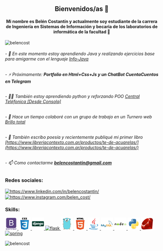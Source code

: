 <h2 align="center">Bienvenidos/as 👋 </h2>
<h4 align="center">Mi nombre es Belén Costantín y actualmente soy estudiante de la carrera de Ingeniería en Sistemas de Información y becaria de los laboratorios de informática de la facultad 🚀</h4>

<p align="left"> <img src="https://komarev.com/ghpvc/?username=belencost&label=Profile%20views&color=0e75b6&style=flat" alt="belencost" /> </p>

###### - 🌱 En este momento estoy aprendiendo Java y realizando ejercicios base para amigarme con el lenguaje [Info-Java](https://github.com/belencost/Info-Java)

###### - ⚡ Próximamente: **Portfolio en Html+Css+Js y un ChatBot CuentaCuentos en Telegram**

###### - 👨‍💻 También estoy aprendiendo python y reforzando POO [Central Teléfonica [Desde Consola]](https://github.com/belencost/CentralTelefonica)

###### - 🤝 Hace un tiempo colaboré con un grupo de trabajo en un Turnero web [Brillo total](https://github.com/belencost/brillototal)

###### - 📝 También escribo poesía y recientemente publiqué mi primer libro [https://www.libreriacontexto.com.ar/productos/te-de-acuarelas/](https://www.libreriacontexto.com.ar/productos/te-de-acuarelas/)

###### - 📫 Como contactarme **belencostantin@gmail.com**

<h3 align="left">Redes sociales:</h3>
<p align="left">
<a href="https://linkedin.com/in/https://www.linkedin.com/in/belencostantin/" target="blank"><img align="center" src="https://raw.githubusercontent.com/rahuldkjain/github-profile-readme-generator/master/src/images/icons/Social/linked-in-alt.svg" alt="https://www.linkedin.com/in/belencostantin/" height="30" width="40" /></a>
<a href="https://instagram.com/https://www.instagram.com/belen_cost/" target="blank"><img align="center" src="https://raw.githubusercontent.com/rahuldkjain/github-profile-readme-generator/master/src/images/icons/Social/instagram.svg" alt="https://www.instagram.com/belen_cost/" height="30" width="40" /></a>
</p>

<h3 align="left">Skills:</h3>
<p align="left"> <a href="https://getbootstrap.com" target="_blank"> <img src="https://raw.githubusercontent.com/devicons/devicon/master/icons/bootstrap/bootstrap-plain-wordmark.svg" alt="bootstrap" width="40" height="40"/> </a> <a href="https://www.w3schools.com/css/" target="_blank"> <img src="https://raw.githubusercontent.com/devicons/devicon/master/icons/css3/css3-original-wordmark.svg" alt="css3" width="40" height="40"/> </a> <a href="https://www.djangoproject.com/" target="_blank"> <img src="https://raw.githubusercontent.com/devicons/devicon/master/icons/django/django-original.svg" alt="django" width="40" height="40"/> </a> <a href="https://flask.palletsprojects.com/" target="_blank"> <img src="https://www.vectorlogo.zone/logos/pocoo_flask/pocoo_flask-icon.svg" alt="flask" width="40" height="40"/> </a> <a href="https://golang.org" target="_blank"> <img src="https://raw.githubusercontent.com/devicons/devicon/master/icons/go/go-original.svg" alt="go" width="40" height="40"/> </a> <a href="https://www.w3.org/html/" target="_blank"> <img src="https://raw.githubusercontent.com/devicons/devicon/master/icons/html5/html5-original-wordmark.svg" alt="html5" width="40" height="40"/> </a> <a href="https://www.java.com" target="_blank"> <img src="https://raw.githubusercontent.com/devicons/devicon/master/icons/java/java-original.svg" alt="java" width="40" height="40"/> </a> <a href="https://www.mysql.com/" target="_blank"> <img src="https://raw.githubusercontent.com/devicons/devicon/master/icons/mysql/mysql-original-wordmark.svg" alt="mysql" width="40" height="40"/> </a> <a href="https://nodejs.org" target="_blank"> <img src="https://raw.githubusercontent.com/devicons/devicon/master/icons/nodejs/nodejs-original-wordmark.svg" alt="nodejs" width="40" height="40"/> </a> <a href="https://www.python.org" target="_blank"> <img src="https://raw.githubusercontent.com/devicons/devicon/master/icons/python/python-original.svg" alt="python" width="40" height="40"/> </a> <a href="https://www.ruby-lang.org/en/" target="_blank"> <img src="https://raw.githubusercontent.com/devicons/devicon/master/icons/ruby/ruby-original.svg" alt="ruby" width="40" height="40"/> </a> <a href="https://spring.io/" target="_blank"> <img src="https://www.vectorlogo.zone/logos/springio/springio-icon.svg" alt="spring" width="40" height="40"/> </a> </p>

<p><img align="center" src="https://github-readme-stats.vercel.app/api/top-langs?username=belencost&show_icons=true&locale=en&layout=compact" alt="belencost" /></p>
